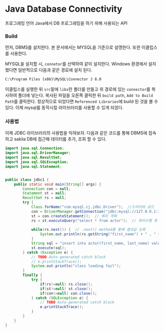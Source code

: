 # Java Database Connectivity
프로그래밍 언어 Java에서 DB 프로그래밍을 하기 위해 사용되는 API  

### Build
먼저, DBMS를 설치한다. 본 문서에서는 MYSQL을 기준으로 설명한다. 또한 이클립스를 사용한다.

MYSQL을 설치할 시, `connetor`를 선택하여 같이 설치한다. Windows 환경에서 설치했다면 일반적으로 다음과 같은 경로에 설치 된다. 
```bash
C:\Program Files (x86)\MySQL\Connector J 8.0
```  


이클립스를 실행한 뒤 `src`밑에 `libs`란 폴더를 만들고 위 경로에 있는 `connector`를 복사하여 폴더에 넣는다. 복사된 파일을 오른쪽 클릭한 뒤 `build path`, `Add to Build Path`를 클릭한다. 정상적으로 되었다면 `Referenced Libraries`에 build 된 것을 볼 수 있다. 이제 mysql를 동작시킬 라이브러리를 사용할 수 있게 되었다.

  
### 사용법
이제 JDBC 라이브러리의 사용법을 익혀보자. 다음과 같은 코드를 통해 DBMS에 접속하고 sakila DB에 접근해 데이터를 추가, 조회 할 수 있다.
```java
import java.sql.Connection;
import java.sql.DriverManager;
import java.sql.ResultSet;
import java.sql.SQLException;
import java.sql.Statement;


public class jdbc1 {
	public static void main(String[] args) {
		Connection con = null;
		Statement st = null;
		ResultSet rs = null;
		try {
			Class.forName("com.mysql.cj.jdbc.Driver");  //드라이버 로드
			con = DriverManager.getConnection("jdbc:mysql://127.0.0.1:3306/sakila?serverTimezone=UTC&useUniCode=yes&characterEncoding=UTF-8","root","root123!");  // MYSQL DBMS의 sakila DB에 접속. 이 예제에서는 DBMS의 아이디 root, 비밀번호 root123
			st = con.createStatement();  // 쿼리 객체
			rs = st.executeQuery("select * from actor");  // 쿼리수행 후 결과 받기
			
			while(rs.next()) {  // .next() method를 통해 결과값 순회
				System.out.println(rs.getString("first_name") + " , " +rs.getInt("actor_id"));
			}
			String sql = "insert into actor(first_name, last_name) values('BBANG', 'SOYUN')";
			st.execute(sql);
		} catch (Exception e) {
			// TODO Auto-generated catch block
			// e.printStackTrace();
			System.out.println("class loading fail");
		}
		finally {
			try {
				if(rs!=null) rs.close();
				if(st!=null) st.close();
				if(con!=null) con.close();
			} catch (SQLException e) {
				// TODO Auto-generated catch block
				e.printStackTrace();
			}
		}
	}
}

```